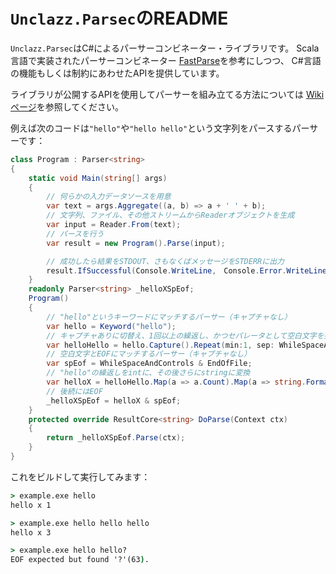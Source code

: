 # `Unclazz.Parsec`のREADME

`Unclazz.Parsec`はC#によるパーサーコンビネーター・ライブラリです。
Scala言語で実装されたパーサーコンビネーター [FastParse](https://github.com/lihaoyi/fastparse)を参考にしつつ、
C#言語の機能もしくは制約にあわせたAPIを提供しています。

ライブラリが公開するAPIを使用してパーサーを組み立てる方法については
[Wikiページ](wiki)を参照してください。

例えば次のコードは`"hello"`や`"hello hello"`という文字列をパースするパーサーです：

```cs
class Program : Parser<string>
{
    static void Main(string[] args)
    {
        // 何らかの入力データソースを用意
        var text = args.Aggregate((a, b) => a + ' ' + b);
        // 文字列、ファイル、その他ストリームからReaderオブジェクトを生成
        var input = Reader.From(text);
        // パースを行う
        var result = new Program().Parse(input);

        // 成功したら結果をSTDOUT、さもなくばメッセージをSTDERRに出力
        result.IfSuccessful(Console.WriteLine,　Console.Error.WriteLine);
    }
    readonly Parser<string> _helloXSpEof;
    Program()
    {
        // "hello"というキーワードにマッチするパーサー（キャプチャなし）
        var hello = Keyword("hello");
        // キャプチャありに切替え、1回以上の繰返し、かつセパレータとして空白文字を指定
        var helloHello = hello.Capture().Repeat(min:1, sep: WhileSpaceAndControls);
        // 空白文字とEOFにマッチするパーサー（キャプチャなし）
        var spEof = WhileSpaceAndControls & EndOfFile;
        // "hello"の繰返しをintに、その後さらにstringに変換
        var helloX = helloHello.Map(a => a.Count).Map(a => string.Format("hello x {0}", a));
        // 後続にはEOF
        _helloXSpEof = helloX & spEof;
    }
    protected override ResultCore<string> DoParse(Context ctx)
    {
        return _helloXSpEof.Parse(ctx);
    }
}
```

これをビルドして実行してみます：

```bat
> example.exe hello
hello x 1

> example.exe hello hello hello 
hello x 3

> example.exe hello hello?
EOF expected but found '?'(63).
```
